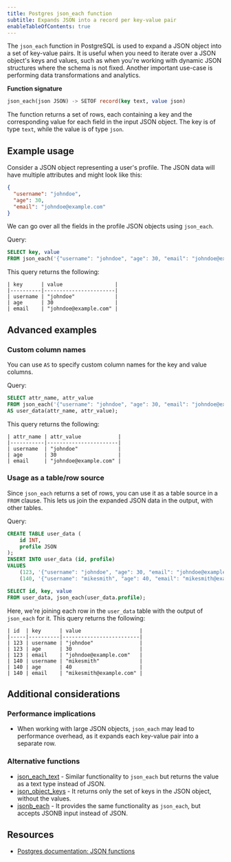 ```yaml
---
title: Postgres json_each function
subtitle: Expands JSON into a record per key-value pair
enableTableOfContents: true
---
```


The `json_each` function in PostgreSQL is used to expand a JSON object into a set of key-value pairs. It is useful when you need to iterate over a JSON object's keys and values, such as when you're working with dynamic JSON structures where the schema is not fixed. Another important use-case is performing data transformations and analytics. 

**Function signature**
```sql
json_each(json JSON) -> SETOF record(key text, value json)
```

The function returns a set of rows, each containing a key and the corresponding value for each field in the input JSON object. The key is of type `text`, while the value is of type `json`.

## Example usage

Consider a JSON object representing a user's profile. The JSON data will have multiple attributes and might look like this:
```json
{
  "username": "johndoe",
  "age": 30,
  "email": "johndoe@example.com"
}
```

We can go over all the fields in the profile JSON objects using `json_each`. 

Query:
```sql
SELECT key, value
FROM json_each('{"username": "johndoe", "age": 30, "email": "johndoe@example.com"}');
```

This query returns the following:
```text
| key      | value                 |
|----------|-----------------------|
| username | "johndoe"             |
| age      | 30                    |
| email    | "johndoe@example.com" |
```

## Advanced examples

### Custom column names
You can use `AS` to specify custom column names for the key and value columns. 

Query:
```sql
SELECT attr_name, attr_value
FROM json_each('{"username": "johndoe", "age": 30, "email": "johndoe@example.com"}')
AS user_data(attr_name, attr_value);
```

This query returns the following:
```text
| attr_name | attr_value            |
|-----------|-----------------------|
| username  | "johndoe"             |
| age       | 30                    |
| email     | "johndoe@example.com" |
```

### Usage as a table/row source

Since `json_each` returns a set of rows, you can use it as a table source in a `FROM` clause. This lets us join the expanded JSON data in the output, with other tables. 

Query:
```sql
CREATE TABLE user_data (
    id INT,
    profile JSON
);
INSERT INTO user_data (id, profile)
VALUES
    (123, '{"username": "johndoe", "age": 30, "email": "johndoe@example.com"}'),
    (140, '{"username": "mikesmith", "age": 40, "email": "mikesmith@example.com"}');

SELECT id, key, value
FROM user_data, json_each(user_data.profile);
```

Here, we're joining each row in the `user_data` table with the output of `json_each` for it. This query returns the following:
```text
| id  | key      | value                   |
|-----|----------|-------------------------|
| 123 | username | "johndoe"               |
| 123 | age      | 30                      |
| 123 | email    | "johndoe@example.com"   |
| 140 | username | "mikesmith"             |
| 140 | age      | 40                      |
| 140 | email    | "mikesmith@example.com" |
```

## Additional considerations

### Performance implications
- When working with large JSON objects, `json_each` may lead to performance overhead, as it expands each key-value pair into a separate row.

### Alternative functions
- [json_each_text](./json_each_text) - Similar functionality to `json_each` but returns the value as a text type instead of JSON. 
- [json_object_keys](./json_object_keys) - It returns only the set of keys in the JSON object, without the values.
- [jsonb_each](./jsonb_each) - It provides the same functionality as `json_each`, but accepts JSONB input instead of JSON. 

## Resources
- [Postgres documentation: JSON functions](https://www.postgresql.org/docs/current/functions-json.html)